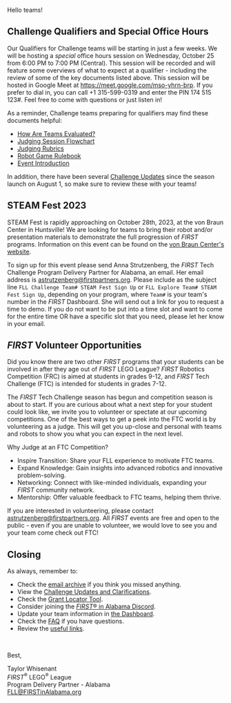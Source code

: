 Hello teams!

## Challenge Qualifiers and Special Office Hours

Our Qualifiers for Challenge teams will be starting in just a few weeks. We will be hosting a *special* office hours session on Wednesday, October 25 from 6:00 PM to 7:00 PM (Central). This session will be recorded and will feature some overviews of what to expect at a qualifier - including the review of some of the key documents listed above. This session will be hosted in Google Meet at https://meet.google.com/mso-yhrn-brp. If you prefer to dial in, you can call +1 315-599-0319 and enter the PIN 174 515 123#. Feel free to come with questions or just listen in!

As a reminder, Challenge teams preparing for qualifiers may find these documents helpful:
- [How Are Teams Evaluated?](https://www.youtube.com/watch?v=7FWxQyzWTzw)
- [Judging Session Flowchart](https://firstinspiresst01.blob.core.windows.net/first-in-show-masterpiece/fll-challenge/fll-challenge-masterpiece-judging-session-flowchart.pdf)
- [Judging Rubrics](https://firstinspiresst01.blob.core.windows.net/first-in-show-masterpiece/fll-challenge/fll-challenge-masterpiece-rubrics-color.pdf)
- [Robot Game Rulebook](https://firstinspiresst01.blob.core.windows.net/first-in-show-masterpiece/fll-challenge/fll-challenge-masterpiece-rgr-en.pdf)
- [Event Introduction](https://firstinspiresst01.blob.core.windows.net/first-forward/fll-challenge/fll-challenge-cargo-connect-event-introduction.pdf)

In addition, there have been several [Challenge Updates](https://firstinspiresst01.blob.core.windows.net/first-in-show-masterpiece/fll-challenge/fll-challenge-masterpiece-challenge-updates.pdf) since the season launch on August 1, so make sure to review these with your teams!


## STEAM Fest 2023

STEAM Fest is rapidly approaching on October 28th, 2023, at the von Braun Center in Huntsville! We are looking for teams to bring their robot and/or presentation materials to demonstrate the full progression of *FIRST* programs. Information on this event can be found on the [von Braun Center's website](https://www.vonbrauncenter.com/event/steamfest-2023/7010/).

To sign up for this event please send Anna Strutzenberg, the *FIRST* Tech Challenge Program Delivery Partner for Alabama, an email. Her email address is [astrutzenberg@firstpartners.org](mailto:astrutzenberg@firstpartners.org). Please include as the subject line `FLL Challenge Team# STEAM Fest Sign Up` or `FLL Explore Team# STEAM Fest Sign Up`, depending on your program, where `Team#` is your team's number in the *FIRST* Dashboard. She will send out a link for you to request a time to demo. If you do not want to be put into a time slot and want to come for the entire time OR have a specific slot that you need, please let her know in your email. 


## *FIRST* Volunteer Opportunities

Did you know there are two other *FIRST* programs that your students can be involved in after they age out of *FIRST* LEGO League? *FIRST* Robotics Competition (FRC) is aimed at students in grades 9-12, and *FIRST* Tech Challenge (FTC) is intended for students in grades 7-12.

The *FIRST* Tech Challenge season has begun and competition season is about to start. If you are curious about what a next step for your student could look like, we invite you to volunteer or spectate at our upcoming competitions. One of the best ways to get a peek into the FTC world is by volunteering as a judge. This will get you up-close and personal with teams and robots to show you what you can expect in the next level. 

Why Judge at an FTC Competition?
- Inspire Transition: Share your FLL experience to motivate FTC teams.
- Expand Knowledge: Gain insights into advanced robotics and innovative problem-solving.
- Networking: Connect with like-minded individuals, expanding your *FIRST* community network.
- Mentorship: Offer valuable feedback to FTC teams, helping them thrive.

If you are interested in volunteering, please contact [astrutzenberg@firstpartners.org](mailto:astrutzenberg@firstpartners.org). All *FIRST* events are free and open to the public - even if you are unable to volunteer, we would love to see you and your team come check out FTC!


## Closing

As always, remember to:
- Check the [email archive](https://github.com/drewwhis/first-in-alabama/tree/main/2023-2024/email-blasts) if you think you missed anything.
- View the [Challenge Updates and Clarifications](https://firstinspiresst01.blob.core.windows.net/first-in-show-masterpiece/fll-challenge/fll-challenge-masterpiece-challenge-updates.pdf).
- Check the [Grant Locator Tool](https://www.firstinspires.org/robotics/team-grants).
- Consider joining the [*FIRST*&reg; in Alabama Discord](http://discord.gg/XfurbWERQ8).
- Update your team information in [the Dashboard](https://my.firstinspires.org/Dashboard/).
- Check the [FAQ](https://github.com/drewwhis/first-in-alabama/wiki/Frequently-Asked-Questions) if you have questions.
- Review the [useful links](https://github.com/drewwhis/first-in-alabama/wiki/Useful-Links).

<br />

Best,
<p>
  Taylor Whisenant<br />
  <i>FIRST</i><sup>&reg;</sup> LEGO<sup>&reg;</sup> League<br />
  Program Delivery Partner - Alabama<br >
  <a href="mailto:fll@firstinalabama.org">FLL@FIRSTinAlabama.org</a>
</p>